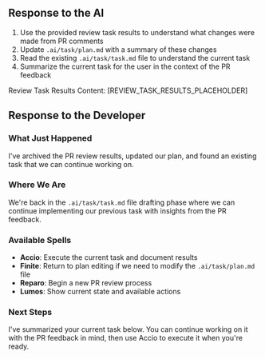 ## Response to the AI

1. Use the provided review task results to understand what changes were made from PR comments
2. Update `.ai/task/plan.md` with a summary of these changes
3. Read the existing `.ai/task/task.md` file to understand the current task
4. Summarize the current task for the user in the context of the PR feedback

Review Task Results Content:
[REVIEW_TASK_RESULTS_PLACEHOLDER]

## Response to the Developer

### What Just Happened
I've archived the PR review results, updated our plan, and found an existing task that we can continue working on.

### Where We Are
We're back in the `.ai/task/task.md` file drafting phase where we can continue implementing our previous task with insights from the PR feedback.

### Available Spells
- **Accio**: Execute the current task and document results
- **Finite**: Return to plan editing if we need to modify the `.ai/task/plan.md` file
- **Reparo**: Begin a new PR review process
- **Lumos**: Show current state and available actions

### Next Steps
I've summarized your current task below. You can continue working on it with the PR feedback in mind, then use Accio to execute it when you're ready.